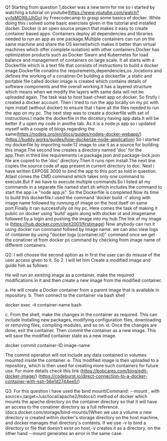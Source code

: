Q1
Starting from question 1,docker was a new term for me so i started by watching a tutorial on youtube(https://www.youtube.com/watch?v=fqMOX6JJhGo) by Freecodecamp to grasp some basics of docker.
While doing this i solved some basic exercises given in the tutorial and installed docker. Docker is an open source project that makes it easy to create container based apps.
Containers deploy all dependencies and libraries needed to run an app as one package.Multiple containers can run on the same machine and share the OS kernel(which makes it better than virtual machines which offer complete isolation) with other containers.Docker has optimization products such as Docker Swarn and Kubernetes for load balance and management of containers on large scale.
It all starts with a Dockerfile which is a text file that consists of instructions to build a docker image.Dockerfile conatins the requirements,dependencies,os ,locations and defines the working of a conatiner.On building a dockerfile ,a static and portable file called docker image is created which contains details of software components and the overall working.It has a layered structure which means when we modify the layers with same data will not be uploaded again.
The task was to host baat-cheet app on docker. So firstly i created a docker account. Then i tried to run the app locally on my pc with npm install (without docker) to ensure that i have all the files needed to run the app on my pc.
The next step was to create a dockerfile with set of instructions.I made the dockerfile in the dircetory having app data.It will be better if u open my code in anothe tab.
As it is a node.js app so i updated myself with a couple of blogs regarding the same(https://nodejs.org/en/docs/guides/nodejs-docker-webapp/) (https://buddy.works/guides/how-dockerize-node-application)
So i started my dockerfile by importing node:12 image to use it as a source for building this image.The second line creates a directory named 'doc' for the app.Then in third line requirements i.e package.json and package-lock.json file are copied to the 'doc' directory.Then it runs npm install.The next line copies the source code of app present in current directory to doc.
Next i have written EXPOSE 3000 to bind the app to this port as told in question.
Atlast comes the CMD command which takes only one command to execute.But if we have to execute multiple commands.So i listed all my commands in a separate file named start.sh which includes the command to start the app i.e "node app.js".
So the Dockerfile is completed.Now its time to build this dockerfile.I used the command 'docker build -t' along with image name followed by runnung of image on the host itself on same port.Finally it ran successfully on my pc.
Here comes the task of making it public on docker using 'build' again along with docker id and imagename followed by a login and pushing the image into my hub.The link of my image is (https://hub.docker.com/r/prit2001/firstimage)
Now anybody can run it using docker run command follwed by image name.
we can also view logs of container by using "docker logs [container.id]" command once we get the conatiner id from docker ps command by checking from image name of different containers.

Q2:
I will choose the second option as in first the user can do misuse of the user access given to it.
So 2. I will let him Create a modified image and guide him as follows:

He will run an existing image as a container, make the required modifications in it and then create a new image from the modified container.

a. He will create a Docker container from a parent image that is available in repository.
b. Then connect to the container via bash shell

docker exec -it container-name bash

c. From the shell, make the changes in the container as required. This can include installing new packages, modifying configuration files, downloading or removing files, compiling modules, and so on.
d. Once the changes are done, exit the container. Then commit the container as a new image. This will save the modified container state as a new image.

docker commit container-ID image-name

The commit operation will not include any data contained in volumes mounted inside the container.
e. This modified image is then uploaded to a repository, which is then used for creating more such containers for future use.
For more details check this link
(https://bobcares.com/blog/edit-docker-image/)
(https://codeburst.io/direct-connection-to-a-docker-container-with-ssh-56e1d2744ee5/)

Q3:
For this question i have used the bind mount(Command: --mount , with source=<path of website files>,target=/usr/local/apache2/htdocs/) method of docker which mounts the apache directory on the container directory so that it will have an access to the conatiner directory as a full reference.
(docs.docker.com/storage/bind-mounts/)When we use a volume a new directory is created within docker's storage directory on the host machine, and docker manages that directory's contents. If we use -v to bind a directory or file that doesn't exist on host,-v creates it as a directory. on the other hand --mount generates an error in the same case. 






